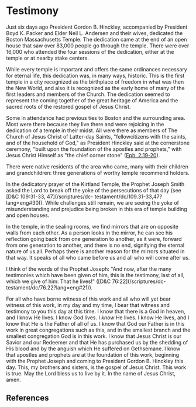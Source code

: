 # Testimony

Just six days ago President Gordon B. Hinckley, accompanied by President Boyd
K. Packer and Elder Neil L. Andersen and their wives, dedicated the Boston
Massachusetts Temple. The dedication came at the end of an open house that saw
over 83,000 people go through the temple. There were over 16,000 who attended
the four sessions of the dedication, either at the temple or at nearby stake
centers.

While every temple is important and offers the same ordinances necessary for
eternal life, this dedication was, in many ways, historic. This is the first
temple in a city recognized as the birthplace of freedom in what was then the
New World, and also it is recognized as the early home of many of the first
leaders and members of the Church. The dedication seemed to represent the
coming together of the great heritage of America and the sacred roots of the
restored gospel of Jesus Christ.

Some in attendance had previous ties to Boston and the surrounding area. Most
were there because they live there and were rejoicing in the dedication of a
temple in their midst. All were there as members of The Church of Jesus Christ
of Latter-day Saints, "fellowcitizens with the saints, and of the household of
God," as President Hinckley said at the cornerstone ceremony, "built upon the
foundation of the apostles and prophets," with Jesus Christ Himself as "the
chief corner stone" ([Eph. 2:19-20](/scriptures/nt/eph/2.19-20?lang=eng#18)).

There were native residents of the area who came, many with their children and
grandchildren: three generations of worthy temple recommend holders.

In the dedicatory prayer of the Kirtland Temple, the Prophet Joseph Smith
asked the Lord to break off the yoke of the persecutions of that day (see
[D&amp;C 109:31-33, 47](/scriptures/dc-
testament/dc/109.31-33,47?lang=eng#30)). While challenges still remain, we are
seeing the yoke of misunderstanding and prejudice being broken in this era of
temple building and open houses.

In the temple, in the sealing rooms, we find mirrors that are on opposite
walls from each other. As a person looks in the mirror, he can see his
reflection going back from one generation to another, as it were, forward from
one generation to another, and there is no end, signifying the eternal nature
of us all. Perhaps there is another reason for the mirrors situated in that
way. It speaks of all who came before us and all who will come after us.

I think of the words of the Prophet Joseph: "And now, after the many
testimonies which have been given of him, this is the testimony, last of all,
which we give of him: That he lives!" ([D&amp;C 76:22](/scriptures/dc-
testament/dc/76.22?lang=eng#21)).

For all who have borne witness of this work and all who will yet bear witness
of this work, in my day and my time, I bear that witness and testimony to you
this day at this time. I know that there is a God in heaven, and I know He
lives. I know God lives. I _know_ He lives. I know He lives, and I know that
He is the Father of all of us. I know that God our Father is in this work in
great congregations such as this, and in the smallest branch and the smallest
congregation God is in this work. I know that Jesus Christ is our Savior and
our Redeemer and that He has purchased us by the shedding of His blood and by
the anguish which He suffered on Gethsemane. I know that apostles and prophets
are at the foundation of this work, beginning with the Prophet Joseph and
coming to President Gordon B. Hinckley this day. This, my brothers and
sisters, is the gospel of Jesus Christ. This work is true. May the Lord bless
us to live by it. In the name of Jesus Christ, amen.

## References

